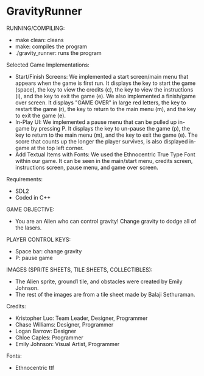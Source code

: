 # GravityRunner

RUNNING/COMPILING:
- make clean: cleans
- make: compiles the program
- ./gravity_runner: runs the program

Selected Game Implementations:
- Start/Finish Screens: We implemented a start screen/main menu that appears when the game is first run. It displays the key to start the game (space), the key to view the credits (c), the key to view the instructions (i), and the key to exit the game (e). We also implemented a finish/game over screen. It displays "GAME OVER" in large red letters, the key to restart the game (r), the key to return to the main menu (m), and the key to exit the game (e).
- In-Play UI: We implemented a pause menu that can be pulled up in-game by pressing P. It displays the key to un-pause the game (p), the key to return to the main menu (m), and the key to exit the game (e). The score that counts up the longer the player survives, is also displayed in-game at the top left corner.
- Add Textual Items with Fonts: We used the Ethnocentric True Type Font within our game. It can be seen in the main/start menu, credits screen, instructions screen, pause menu, and game over screen.

Requirements:
- SDL2
- Coded in C++

GAME OBJECTIVE:
- You are an Alien who can control gravity! Change gravity to dodge all of the lasers.

PLAYER CONTROL KEYS:
- Space bar: change gravity
- P: pause game

IMAGES (SPRITE SHEETS, TILE SHEETS, COLLECTIBLES):
- The Alien sprite, ground1 tile, and obstacles were created by Emily Johnson.
- The rest of the images are from a tile sheet made by Balaji Sethuraman.

Credits:
- Kristopher Luo: Team Leader, Designer, Programmer
- Chase Williams: Designer, Programmer
- Logan Barrow: Designer
- Chloe Caples: Programmer
- Emily Johnson: Visual Artist, Programmer

Fonts:
- Ethnocentric ttf

